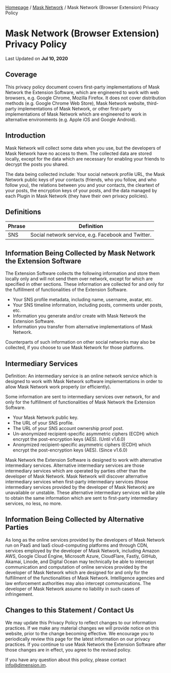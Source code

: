 [Homepage](../../) / [Mask Network](./) / Mask Network (Browser Extension) Privacy Policy

# Mask Network (Browser Extension)<br>Privacy Policy

Last Updated on **Jul 10, 2020**

## Coverage

This privacy policy document covers first-party implementations of Mask Network the Extension Software, which are engineered to work with web browsers, e.g. Google Chrome, Mozilla Firefox. It does not cover distribution methods (e.g. Google Chrome Web Store), Mask Network website, third-party implementations of Mask Network, or other first-party implementations of Mask Network which are engineered to work in alternative environments (e.g. Apple iOS and Google Android).

## Introduction

Mask Network will collect some data when you use, but the developers of Mask Network have no access to them. The collected data are stored locally, except for the data which are necessary for enabling your friends to decrypt the posts you shared.

The data being collected include: Your social network profile URL, the Mask Network public keys of your contacts (friends, who you follow, and who follow you), the relations between you and your contacts, the cleartext of your posts, the encryption keys of your posts, and the data managed by each Plugin in Mask Network (they have their own privacy policies).

## Definitions

| Phrase | Definition                                         |
| ------ | -------------------------------------------------- |
| SNS    | Social network service, e.g. Facebook and Twitter. |

## Information Being Collected by Mask Network the Extension Software

The Extension Software collects the following information and store them locally only and will not send them over network, except for which are specified in other sections. These information are collected for and only for the fulfillment of functionalities of the Extension Software.

- Your SNS profile metadata, including name, username, avatar, etc.
- Your SNS timeline information, including posts, comments under posts, etc.
- Information you generate and/or create with Mask Network the Extension Software.
- Information you transfer from alternative implementations of Mask Network.

Counterparts of such information on other social networks may also be collected, if you choose to use Mask Network for those platforms.

## Intermediary Services

Definition: An intermediary service is an online network service which is designed to work with Mask Network software implementations in order to allow Mask Network work properly (or efficiently).

Some information are sent to intermediary services over network, for and only for the fulfillment of functionalities of Mask Network the Extension Software.

- Your Mask Network public key.
- The URL of your SNS profile.
- The URL of your SNS account ownership proof post.
- Un-anonymized recipient-specific asymmetric ciphers (ECDH) which encrypt the post-encryption keys (AES). (Until v1.6.0)
- Anonymized recipient-specific asymmetric ciphers (ECDH) which encrypt the post-encryption keys (AES). (Since v1.6.0)

Mask Network the Extension Software is designed to work with alternative intermediary services. Alternative intermediary services are those intermediary services which are operated by parties other than the developer of Mask Network. Mask Network will discover alternative intermediary services when first-party intermediary services (those intermediary services provided by the developer of Mask Network) are unavailable or unstable. These alternative intermediary services will be able to obtain the same information which are sent to first-party intermediary services, no less, no more.

## Information Being Collected by Alternative Parties

As long as the online services provided by the developers of Mask Network run on PaaS and IaaS cloud-computing platforms and through CDN, services employed by the developer of Mask Network, including Amazon AWS, Google Cloud Engine, Microsoft Azure, CloudFlare, Fastly, GitHub, Akamai, Linode, and Digital Ocean may technically be able to intercept communication and computation of online services provided by the developer of Mask Network which are designed for and only for the fulfillment of the functionalities of Mask Network. Intelligence agencies and law enforcement authorities may also intercept communications. The developer of Mask Network assume no liability in such cases of infringement.

## Changes to this Statement / Contact Us

We may update this Privacy Policy to reflect changes to our information practices. If we make any material changes we will provide notice on this website, prior to the change becoming effective. We encourage you to periodically review this page for the latest information on our privacy practices. If you continue to use Mask Network the Extension Software after those changes are in effect, you agree to the revised policy.

If you have any question about this policy, please contact [info@dimension.im](mailto:info@dimension.im).

